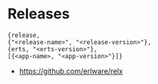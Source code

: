 # Releases

```
{release,
{"<release-name>", "<release-version>"},
{erts, "<erts-version>"},
[{<app-name>, "<app-version>"}]}
```

- https://github.com/erlware/relx
